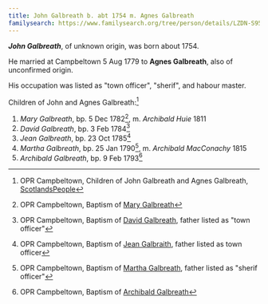 ```yaml
---
title: John Galbreath b. abt 1754 m. Agnes Galbreath
familysearch: https://www.familysearch.org/tree/person/details/LZDN-S95
---
```

***John Galbreath***, of unknown origin, was born about 1754.

He married at Campbeltown 5 Aug 1779 to **Agnes Galbreath**, also of unconfirmed origin.

His occupation was listed as "town officer", "sherif", and habour master.

Children of John and Agnes Galbreath:[^children]

1. *Mary Galbreath*, bp. 5 Dec 1782[^mary-birth], m. *Archibald Huie* 1811
2. *David Galbreath*, bp. 3 Feb 1784[^david-birth]
3. *Jean Galbreath*, bp. 23 Oct 1785[^jean-birth]
4. *Martha Galbreath*, bp. 25 Jan 1790[^martha-birth], m. *Archibald MacConachy* 1815
5. *Archibald Galbreath*, bp. 9 Feb 1793[^archibald-birth]

[^children]: OPR Campbeltown, Children of John Galbreath and Agnes Galbreath, [ScotlandsPeople](https://www.scotlandspeople.gov.uk/record-results?search_type=people&event=%28B%20OR%20C%20OR%20S%29&record_type%5B0%5D=opr_births&church_type=Old%20Parish%20Registers&dl_cat=church&dl_rec=church-births-baptisms&surname=Galbreath&surname_so=soundex&forename_so=starts&from_year=1778&to_year=1795&parent_names=john%20galbreath&parent_names_so=exact&parent_name_two=agnes%20galbreath&parent_name_two_so=exact&record=Church%20of%20Scotland%20%28old%20parish%20registers%29%20Roman%20Catholic%20Church%20Other%20churches&sort=asc&order=Date&field=year)

[^mary-birth]: OPR Campbeltown, Baptism of [Mary Galbreath](/sources/opr-campbeltown-births.md#1782-05-12-mary-galbreath)

[^david-birth]: OPR Campbeltown, Baptism of [David Galbreath](/sources/opr-campbeltown-births.md#1784-02-03-david-galbreath), father listed as "town officer"

[^jean-birth]: OPR Campbeltown, Baptism of [Jean Galbraith](/sources/opr-campbeltown-births.md#1785-10-23-jean-galbreath), father listed as town officer

[^martha-birth]: OPR Campbeltown, Baptism of [Martha Galbreath](/sources/opr-campbeltown-births.md#1790-01-25-martha-galbreath), father listed as "sherif officer"

[^archibald-birth]: OPR Campbeltown, Baptism of [Archibald Galbreath](/sources/opr-campbeltown-births.md#1793-02-09-archibald-galbreath)

